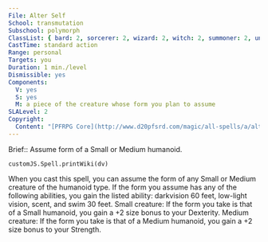 ```yaml
---
File: Alter Self
School: transmutation
Subschool: polymorph
ClassList: { bard: 2, sorcerer: 2, wizard: 2, witch: 2, summoner: 2, unchained summoner: 2, alchemist: 2, magus: 2, shaman: 2, psychic: 2, mesmerist: 2, medium: 2 }
CastTime: standard action
Range: personal
Targets: you
Duration: 1 min./level
Dismissible: yes
Components:
  V: yes
  S: yes
  M: a piece of the creature whose form you plan to assume
SLALevel: 2
Copyright:
  Content: "[PFRPG Core](http://www.d20pfsrd.com/magic/all-spells/a/alter-self)"
---
```

Brief:: Assume form of a Small or Medium humanoid.

```dataviewjs
customJS.Spell.printWiki(dv)
```

When you cast this spell, you can assume the form of any Small or Medium creature of the humanoid type. If the form you assume has any of the following abilities, you gain the listed ability: darkvision 60 feet, low-light vision, scent, and swim 30 feet. Small creature: If the form you take is that of a Small humanoid, you gain a +2 size bonus to your Dexterity. Medium creature: If the form you take is that of a Medium humanoid, you gain a +2 size bonus to your Strength.
